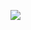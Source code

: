 [![](https://mermaid.ink/img/pako:eNq9U8FOwzAM_ZUqpyKmfUDFZWIXDpsQQxxQL17jdpbSuHKSCjb276Rdh1Y2BAcglySO33u2Y-9UwRpVpgoDzs0JKoE6t0lcvSV5wEZYB8-yCI4KMMnu8Nyta88FSHp1YmkguE8mhwYLYgsDRbryQrZK6v42eO5zeyo7a0DQbPgxYku2VPBI11AVRQYeG2oUPlUEj1bjOAqKJARyyyJI_MTb9LLyElqsQLPcWY9i0Y-E8YXWJPdQkf3II4gZiWs6ZLvkFmZrSMeRBTC0hSPF5Rjm5Bp25KnlRTCeymB7yr8q_q_X9F9qdd6aN2_T6dfFO6AudNZPYOdt8R2qw6mJinWsgXQcsf7vcuU3WGOusnjUWEJE5Sq3--gKMZfVqy1U5iXgRAmHaqOyEoyLt9Do-AfDiB5dUFOX_zDD3TZRDdhn5noA7t8BcTpCdQ?type=png)](https://mermaid-js.github.io/mermaid-live-editor/edit#pako:eNq9U8FOwzAM_ZUqpyKmfUDFZWIXDpsQQxxQL17jdpbSuHKSCjb276Rdh1Y2BAcglySO33u2Y-9UwRpVpgoDzs0JKoE6t0lcvSV5wEZYB8-yCI4KMMnu8Nyta88FSHp1YmkguE8mhwYLYgsDRbryQrZK6v42eO5zeyo7a0DQbPgxYku2VPBI11AVRQYeG2oUPlUEj1bjOAqKJARyyyJI_MTb9LLyElqsQLPcWY9i0Y-E8YXWJPdQkf3II4gZiWs6ZLvkFmZrSMeRBTC0hSPF5Rjm5Bp25KnlRTCeymB7yr8q_q_X9F9qdd6aN2_T6dfFO6AudNZPYOdt8R2qw6mJinWsgXQcsf7vcuU3WGOusnjUWEJE5Sq3--gKMZfVqy1U5iXgRAmHaqOyEoyLt9Do-AfDiB5dUFOX_zDD3TZRDdhn5noA7t8BcTpCdQ)